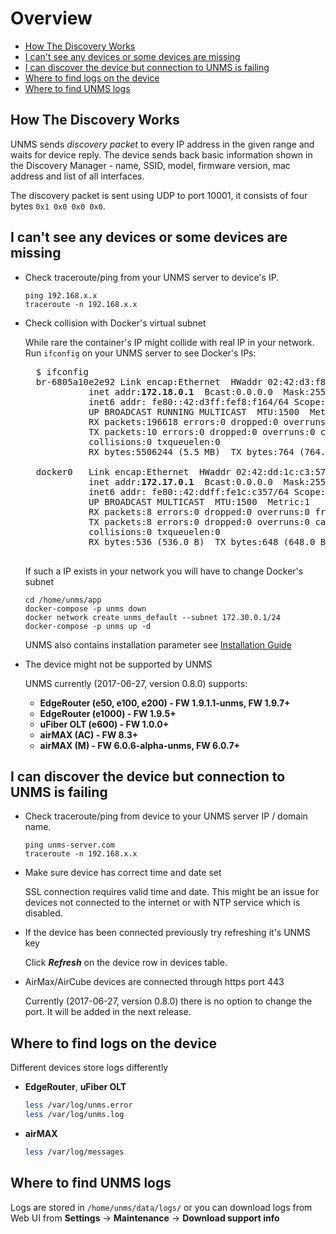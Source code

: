 # Overview

- [How The Discovery Works](#how-the-discovery-works)
- [I can't see any devices or some devices are missing](#i-cant-see-any-devices-or-some-devices-are-missing)
- [I can discover the device but connection to UNMS is failing](#i-can-discover-the-device-but-connection-to-unms-is-failing)
- [Where to find logs on the device](#where-to-find-logs-on-the-device)
- [Where to find UNMS logs](#where-to-find-unms-logs)

## How The Discovery Works

UNMS sends _discovery packet_ to every IP address in the given range and waits for device reply. The device sends back basic information shown in the Discovery Manager - name, SSID, model, firmware version, mac address and list of all interfaces.

The discovery packet is sent using UDP to port 10001, it consists of four bytes `0x1 0x0 0x0 0x0`.

## I can't see any devices or some devices are missing

- Check traceroute/ping from your UNMS server to device's IP.
    ```
    ping 192.168.x.x
    traceroute -n 192.168.x.x
    ```
- Check collision with Docker's virtual subnet

    While rare the container's IP might collide with real IP in your network. Run `ifconfig` on your UNMS server to see Docker's IPs:
    <pre>
    $ ifconfig
    br-6805a10e2e92 Link encap:Ethernet  HWaddr 02:42:d3:f8:f1:64
              inet addr:<b>172.18.0.1</b>  Bcast:0.0.0.0  Mask:255.255.0.0
              inet6 addr: fe80::42:d3ff:fef8:f164/64 Scope:Link
              UP BROADCAST RUNNING MULTICAST  MTU:1500  Metric:1
              RX packets:196618 errors:0 dropped:0 overruns:0 frame:0
              TX packets:10 errors:0 dropped:0 overruns:0 carrier:0
              collisions:0 txqueuelen:0
              RX bytes:5506244 (5.5 MB)  TX bytes:764 (764.0 B)
    
    docker0   Link encap:Ethernet  HWaddr 02:42:dd:1c:c3:57
              inet addr:<b>172.17.0.1</b>  Bcast:0.0.0.0  Mask:255.255.0.0
              inet6 addr: fe80::42:ddff:fe1c:c357/64 Scope:Link
              UP BROADCAST MULTICAST  MTU:1500  Metric:1
              RX packets:8 errors:0 dropped:0 overruns:0 frame:0
              TX packets:8 errors:0 dropped:0 overruns:0 carrier:0
              collisions:0 txqueuelen:0
              RX bytes:536 (536.0 B)  TX bytes:648 (648.0 B)
    </pre>
    If such a IP exists in your network you will have to change Docker's subnet

    ```
    cd /home/unms/app
    docker-compose -p unms down
    docker network create unms_default --subnet 172.30.0.1/24
    docker-compose -p unms up -d
    ```

    UNMS also contains installation parameter see [Installation Guide](https://github.com/Ubiquiti-App/UNMS/wiki/Installation-&-Update#-changing-the-unms-containers-ip-address-optional)

- The device might not be supported by UNMS

    UNMS currently (2017-06-27, version 0.8.0) supports:

    * **EdgeRouter (e50, e100, e200) - FW 1.9.1.1-unms, FW 1.9.7+**
    * **EdgeRouter (e1000) - FW 1.9.5+**
    * **uFiber OLT (e600) - FW 1.0.0+**
    * **airMAX (AC) - FW 8.3+**
    * **airMAX (M) - FW 6.0.6-alpha-unms, FW 6.0.7+**

## I can discover the device but connection to UNMS is failing

- Check traceroute/ping from device to your UNMS server IP / domain name.
    ```
    ping unms-server.com
    traceroute -n 192.168.x.x
    ```

- Make sure device has correct time and date set

    SSL connection requires valid time and date. This might be an issue for devices not connected to the internet or with NTP service which is disabled.

- If the device has been connected previously try refreshing it's UNMS key

    Click **_Refresh_** on the device row in devices table.

- AirMax/AirCube devices are connected through https port 443

    Currently (2017-06-27, version 0.8.0) there is no option to change the port. It will be added in the next release.

## Where to find logs on the device

Different devices store logs differently

* **EdgeRouter**, **uFiber OLT**

    ```.sh
    less /var/log/unms.error
    less /var/log/unms.log
    ```

* **airMAX**

    ```.sh
    less /var/log/messages
    ```

## Where to find UNMS logs

Logs are stored in `/home/unms/data/logs/` or you can download logs from Web UI from **Settings** -> **Maintenance** -> **Download support info**